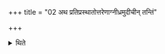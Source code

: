 +++
title = "02 अथ प्रतिप्रस्थातोत्तरेणाग्नीध्रमुदीचीन् तन्तिं"

+++

<details><summary>थिते</summary>

अथ प्रतिप्रस्थातोत्तरेणाग्नीध्रमुदीचीं तन्तिं वितत्य तस्यां वत्सान्बध्नाति २
</details>
